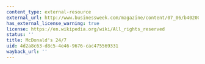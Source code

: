 ```yaml
---
content_type: external-resource
external_url: http://www.businessweek.com/magazine/content/07_06/b4020001.htm
has_external_license_warning: true
license: https://en.wikipedia.org/wiki/All_rights_reserved
status: ''
title: McDonald's 24/7
uid: 4d2a8c63-d8c5-4e46-9676-cac475569331
wayback_url: ''
---
```

